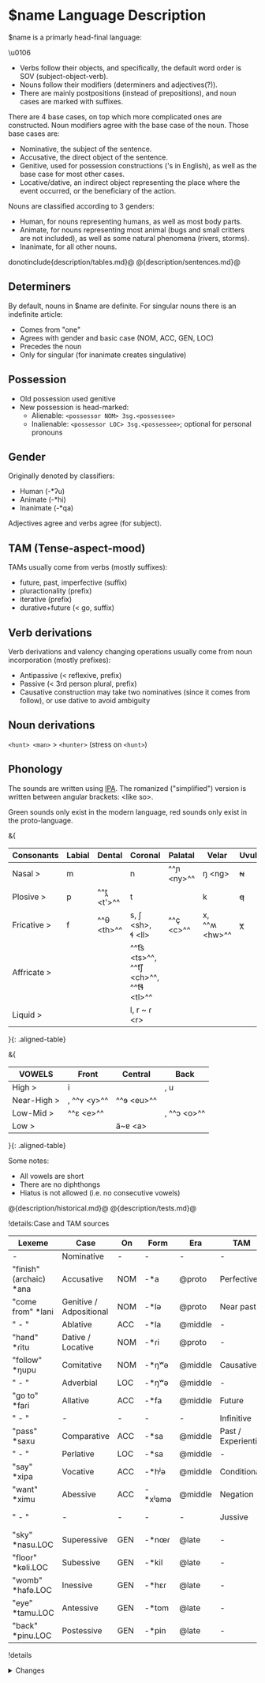 # $name Language Description

$name is a primarly head-final language:

\u0106

- Verbs follow their objects,
and specifically, the default word order is SOV (subject-object-verb).
- Nouns follow their modifiers (determiners and adjectives(?)).
- There are mainly postpositions (instead of prepositions),
and noun cases are marked with suffixes.

There are 4 base cases, 
on top which more complicated ones are constructed.
Noun modifiers agree with the base case of the noun.
Those base cases are:

- Nominative, the subject of the sentence.
- Accusative, the direct object of the sentence.
- Genitive, used for possession constructions ('s in English), 
as well as the base case for most other cases.
- Locative/dative, an indirect object representing the place where the event occurred,
or the beneficiary of the action.

Nouns are classified according to 3 genders:

- Human, for nouns representing humans, 
as well as most body parts.
- Animate, for nouns representing most animal 
(bugs and small critters are not included), 
as well as some natural phenomena (rivers, storms).
- Inanimate, for all other nouns.

donotinclude{description/tables.md}@
@{description/sentences.md}@

## Determiners

By default, nouns in $name are definite.
For singular nouns there is an indefinite article:

- Comes from "one"
- Agrees with gender and basic case (NOM, ACC, GEN, LOC)
- Precedes the noun
- Only for singular (for inanimate creates singulative)

## Possession

- Old possession used genitive
- New possession is head-marked:
    - Alienable: `<possessor NOM> 3sg.<possessee>`
    - Inalienable: `<possessor LOC> 3sg.<possessee>`; 
    optional for personal pronouns

## Gender

Originally denoted by classifiers:



- Human (-*ʔu)
- Animate (-*hi)
- Inanimate (-*qa)


Adjectives agree and verbs agree (for subject).

## TAM (Tense-aspect-mood)

TAMs usually come from verbs (mostly suffixes):

- future, past, imperfective (suffix)
- pluractionality (prefix)
- iterative (prefix)
- durative+future (< go, suffix)

## Verb derivations

Verb derivations and valency changing operations
usually come from noun incorporation (mostly prefixes):

- Antipassive (< reflexive, prefix)
- Passive (< 3rd person plural, prefix)
- Causative construction may take two nominatives (since it comes from follow),
or use dative to avoid ambiguity

## Noun derivations

`<hunt> <man>` > `<hunter>` (stress on `<hunt>`)

## Phonology

The sounds are written using 
[IPA](https://www.ipachart.com/).
The romanized ("simplified") version 
is written between angular brackets: \<like so\>.

Green sounds only exist in the modern language,
red sounds only exist in the proto-language.

&{

| Consonants | Labial | Dental | Coronal               | Palatal | Velar | Uvular | Glottal |
|------------|--------|--------|-----------------------|---------|-------|--------|---------|
| Nasal     >| m      |        | n                     | ^^ɲ \<ny\>^^ | ŋ \<ng\>     | ~~ɴ~~  |         |
| Plosive   >| p      | ^^t̪ \<t'\>^^  | t                     |         | k     | ~~q~~  | ~~ʔ~~       |
| Fricative >| f      | ^^θ \<th\>^^  | s, ʃ \<sh\>, <br /> ɬ \<ll\> | ^^ç \<c\>^^    | x, <br /> ^^ʍ \<hw\>^^      | ~~χ~~       | h        |
| Affricate >|        |        | ^^t͡s \<ts\>^^, <br /> ^^t͡ʃ \<ch\>^^, <br /> ^^t͡ɬ \<tl\>^^        |         |       |        |         |
| Liquid    >|        |        | l, r \~ ɾ \<r\>    |         |       |        |         |

}{: .aligned-table}

&{

| VOWELS | Front | Central | Back |
|--------|-------|---------|------|
| High >| i      |         | , u    |
| Near-High  >| , ^^ʏ \<y\>^^ | ^^ɘ \<eu\>^^ | |
| Low-Mid   >| ^^ɛ \<e\>^^ | | , ^^ɔ \<o\>^^ |
| Low  >| | ä~ɐ \<a\> | |

}{: .aligned-table}

Some notes:

- All vowels are short
- There are no diphthongs
- Hiatus is not allowed (i.e. no consecutive vowels)

@{description/historical.md}@
@{description/tests.md}@


!details:Case and TAM sources

| Lexeme | Case | On | Form | Era | TAM | Form | Era |
|--------|------|----|------|-----|-----|------|-----|
| - | Nominative | - | - | - | - | - |
| "finish" (archaic) *ana | Accusative | NOM | -*a | @proto | Perfective | -*a | @proto |
| "come from" *lani | Genitive / Adpositional | NOM | -*lə | @proto | Near past | -*la | @early |
| " - " | Ablative | ACC | -*la | @middle | - | - | - |
| "hand" *ɾitu | Dative / Locative | NOM | -*ɾi | @proto | - | - | - |
| "follow" *ŋupu | Comitative | NOM | -*ŋʷə | @middle | Causative | -*ŋʷə | @early |
| " - " | Adverbial | LOC | -*ŋʷə | @middle | - | - | - |
| "go to" *faɾi | Allative | ACC | -*fa | @middle | Future | -*fa | @early |
| " - " | - | - | - | - | Infinitive | -*faɾʲə | @early |
| "pass" *saxu | Comparative | ACC | -*sa | @middle | Past / Experiential | -*sa | @early |
| " - " | Perlative | LOC | -*sa | @middle | - | - | - |
| "say" *xipa | Vocative | ACC | -*hʲə | @middle | Conditional | -*hʲə | @middle | 
| "want" *ximu | Abessive | ACC | -*xʲəmə | @middle | Negation | -*xʲəmə | @early |
| " - " | - | - | - | - | Jussive | -*xʲəmʷə | @middle |
| "sky" *nasu.LOC | Superessive | GEN | -*nœɾ | @late | - | - | - |
| "floor" *kəli.LOC | Subessive | GEN | -*kil | @late | - | - | - |
| "womb" *hafə.LOC | Inessive | GEN | -*hɛɾ | @late | - | - | - |
| "eye" *tamu.LOC | Antessive | GEN | -*tom | @late | - | - | - |
| "back" *pinu.LOC | Postessive | GEN | -*pin | @late | - | - | - |

!details

<details markdown="1">
<summary>Changes</summary>
    @{> ../changes.lsc}@
</details>
